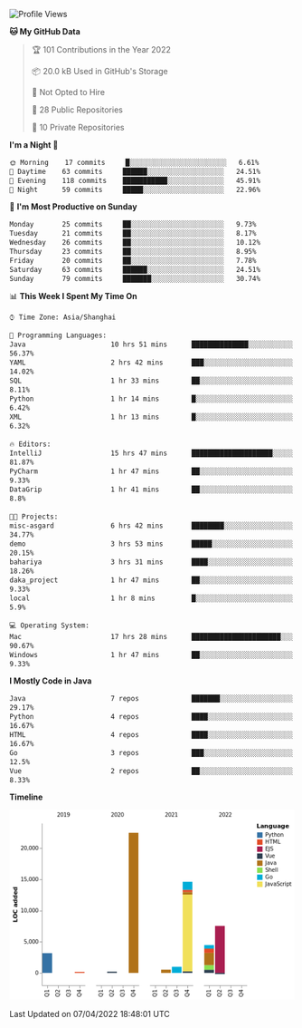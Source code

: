 <!--START_SECTION:waka-->
![Profile Views](http://img.shields.io/badge/Profile%20Views-3-blue)

**🐱 My GitHub Data** 

> 🏆 101 Contributions in the Year 2022
 > 
> 📦 20.0 kB Used in GitHub's Storage 
 > 
> 🚫 Not Opted to Hire
 > 
> 📜 28 Public Repositories 
 > 
> 🔑 10 Private Repositories  
 > 
**I'm a Night 🦉** 

```text
🌞 Morning    17 commits     █░░░░░░░░░░░░░░░░░░░░░░░░   6.61% 
🌆 Daytime    63 commits     ██████░░░░░░░░░░░░░░░░░░░   24.51% 
🌃 Evening    118 commits    ███████████░░░░░░░░░░░░░░   45.91% 
🌙 Night      59 commits     █████░░░░░░░░░░░░░░░░░░░░   22.96%

```
📅 **I'm Most Productive on Sunday** 

```text
Monday       25 commits     ██░░░░░░░░░░░░░░░░░░░░░░░   9.73% 
Tuesday      21 commits     ██░░░░░░░░░░░░░░░░░░░░░░░   8.17% 
Wednesday    26 commits     ██░░░░░░░░░░░░░░░░░░░░░░░   10.12% 
Thursday     23 commits     ██░░░░░░░░░░░░░░░░░░░░░░░   8.95% 
Friday       20 commits     ██░░░░░░░░░░░░░░░░░░░░░░░   7.78% 
Saturday     63 commits     ██████░░░░░░░░░░░░░░░░░░░   24.51% 
Sunday       79 commits     ███████░░░░░░░░░░░░░░░░░░   30.74%

```


📊 **This Week I Spent My Time On** 

```text
⌚︎ Time Zone: Asia/Shanghai

💬 Programming Languages: 
Java                     10 hrs 51 mins      ██████████████░░░░░░░░░░░   56.37% 
YAML                     2 hrs 42 mins       ███░░░░░░░░░░░░░░░░░░░░░░   14.02% 
SQL                      1 hr 33 mins        ██░░░░░░░░░░░░░░░░░░░░░░░   8.11% 
Python                   1 hr 14 mins        █░░░░░░░░░░░░░░░░░░░░░░░░   6.42% 
XML                      1 hr 13 mins        █░░░░░░░░░░░░░░░░░░░░░░░░   6.32%

🔥 Editors: 
IntelliJ                 15 hrs 47 mins      ████████████████████░░░░░   81.87% 
PyCharm                  1 hr 47 mins        ██░░░░░░░░░░░░░░░░░░░░░░░   9.33% 
DataGrip                 1 hr 41 mins        ██░░░░░░░░░░░░░░░░░░░░░░░   8.8%

🐱‍💻 Projects: 
misc-asgard              6 hrs 42 mins       ████████░░░░░░░░░░░░░░░░░   34.77% 
demo                     3 hrs 53 mins       █████░░░░░░░░░░░░░░░░░░░░   20.15% 
bahariya                 3 hrs 31 mins       ████░░░░░░░░░░░░░░░░░░░░░   18.26% 
daka_project             1 hr 47 mins        ██░░░░░░░░░░░░░░░░░░░░░░░   9.33% 
local                    1 hr 8 mins         █░░░░░░░░░░░░░░░░░░░░░░░░   5.9%

💻 Operating System: 
Mac                      17 hrs 28 mins      ██████████████████████░░░   90.67% 
Windows                  1 hr 47 mins        ██░░░░░░░░░░░░░░░░░░░░░░░   9.33%

```

**I Mostly Code in Java** 

```text
Java                     7 repos             ███████░░░░░░░░░░░░░░░░░░   29.17% 
Python                   4 repos             ████░░░░░░░░░░░░░░░░░░░░░   16.67% 
HTML                     4 repos             ████░░░░░░░░░░░░░░░░░░░░░   16.67% 
Go                       3 repos             ███░░░░░░░░░░░░░░░░░░░░░░   12.5% 
Vue                      2 repos             ██░░░░░░░░░░░░░░░░░░░░░░░   8.33%

```


**Timeline**

![Chart not found](https://raw.githubusercontent.com/youtiaoguagua/youtiaoguagua/master/charts/bar_graph.png) 


 Last Updated on 07/04/2022 18:48:01 UTC
<!--END_SECTION:waka-->